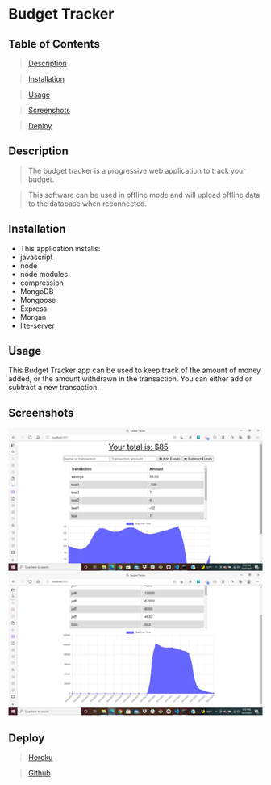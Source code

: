 # Budget Tracker
## Table of Contents

>[Description](#Description)

>[Installation](#Installation)

>[Usage](#Usage)

>[Screenshots](#Screenshots)

>[Deploy](#Deploy)

## Description

> The budget tracker is a progressive web application to track your budget. 

> This software can be used in offline mode and will upload offline data to the database when reconnected.

## Installation

* This application installs:
* javascript
* node
* node modules
* compression
* MongoDB
* Mongoose
* Express
* Morgan
* lite-server


## Usage 

This Budget Tracker app can be used to keep track of the amount of money added, or the amount withdrawn in the transaction. You can either add or subtract a new transaction.
## Screenshots

![alt image](./public/assets/budgetPic.png)
![alt image](./public/assets/budgetPic1.png)

## Deploy

>[Heroku](https://enigmatic-oasis-24150.herokuapp.com/)

>[Github](https://github.com/Maalie04/Workout_Tracker/)

